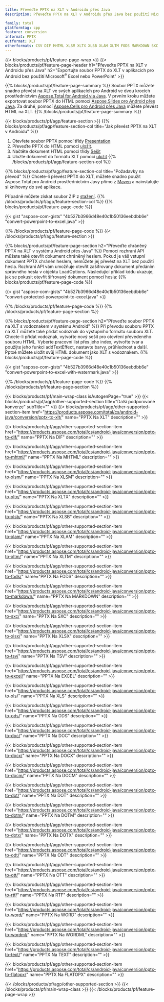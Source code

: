 ```yaml
---
title: Převeďte PPTX na XLT v Androidu přes Java
description: Převeďte PPTX na XLT v Androidu přes Java bez použití Microsoft Excel nebo PowerPoint

family: total
platformtag: cpp
feature: conversion
informat: PPTX
outformat: XLT
otherformats: CSV DIF MHTML XLSM XLTX XLSB XLAM XLTM FODS MARKDOWN SXC XLSX TSV EXCEL XLS ODS DOC DOCX DOCM DOT DOTM DOTX ODT OTT RTF WORD WORDML TEXT FLATOPX
---
```

{{< blocks/products/pf/feature-page-wrap >}}
{{< blocks/products/pf/feature-page-header h1="Převeďte PPTX na XLT v Androidu přes Java" h2="Exportujte soubor PPTX do XLT v aplikacích pro Android bez použití Microsoft<sup>&reg;</sup> Excel nebo PowerPoint" >}}

{{% blocks/products/pf/feature-page-summary %}}
Soubor PPTX můžete snadno převést na XLT ve svých aplikacích pro Android ve dvou krocích prostřednictvím [Aspose.Total for Android via Java](https://products.aspose.com/total/android-java/). V prvním kroku můžete exportovat soubor PPTX do HTML pomocí [Aspose.Slides pro Android přes Java](https://products.aspose.com/slides/android-java/). Za druhé, pomocí [Aspose.Cells pro Android přes Java](https://products.aspose.com/cells/android-java/) můžete převést HTML na XLT. 
{{% /blocks/products/pf/feature-page-summary  %}}

{{< blocks/products/pf/agp/feature-section >}}
{{% blocks/products/pf/agp/feature-section-col title="Jak převést PPTX na XLT v Androidu" %}}
1. Otevřete soubor PPTX pomocí třídy [Presentation](https://reference.aspose.com/slides/java/com.aspose.slides/Presentation)
2. Převeďte PPTX do HTML pomocí [uložit](https://reference.aspose.com/slides/java/com.aspose.slides/Presentation#save-java.lang.String-int-com.aspose.slides.ISaveOptions-).
3. Načtěte dokument HTML pomocí třídy [Sešit](https://reference.aspose.com/cells/java/com.aspose.cells/Workbook)
4. Uložte dokument do formátu XLT pomocí [uložit](https://reference.aspose.com/cells/java/com.aspose.cells/)
{{% /blocks/products/pf/agp/feature-section-col %}}

{{% blocks/products/pf/agp/feature-section-col title="Požadavky na převod" %}}
Chcete-li převést PPTX do XLT, můžete snadno použít Aspose.Total pro Android prostřednictvím Javy přímo z [Maven](https://repository.aspose.com/webapp/#/artifacts/browse/tree/General/repo/com/aspose/aspose-total) a nainstalujte si knihovny do své aplikace.

Případně můžete získat soubor ZIP z [stažení](https://releases.aspose.comtotal/androidjava).
{{% /blocks/products/pf/agp/feature-section-col %}}
{{% blocks/products/pf/feature-page-code %}}

{{< gist "aspose-com-gists" "4b527b3966d48e40c1b50136eebdbb6e" "convert-powerpoint-to-excel.java" >}}



{{% /blocks/products/pf/feature-page-code %}}
{{< /blocks/products/pf/agp/feature-section >}}

{{% blocks/products/pf/feature-page-section  h2="Převeďte chráněný PPTX na XLT v systému Android přes Java" %}}
Pomocí rozhraní API můžete také otevřít dokument chráněný heslem. Pokud je váš vstupní dokument PPTX chráněn heslem, nemůžete jej převést na XLT bez použití hesla. Rozhraní API vám umožňuje otevřít zašifrovaný dokument předáním správného hesla v objektu LoadOptions. Následující příklad kódu ukazuje, jak se pokusit otevřít šifrovaný dokument pomocí hesla:
{{% blocks/products/pf/feature-page-code %}}

{{< gist "aspose-com-gists" "4b527b3966d48e40c1b50136eebdbb6e" "convert-protected-powerpoint-to-excel.java" >}}

{{% /blocks/products/pf/feature-page-code  %}}
{{% /blocks/products/pf/feature-page-section %}}

{{% blocks/products/pf/feature-page-section  h2="Převeďte soubor PPTX na XLT s vodoznakem v systému Android" %}}
Při převodu souboru PPTX na XLT můžete také přidat vodoznak do výstupního formátu souboru XLT. Chcete-li přidat vodoznak, vytvořte nový sešit pro otevření převedeného souboru HTML. Vyberte pracovní list přes jeho index, vytvořte tvar a použijte jeho funkci addTextEffect, nastavte barvy, průhlednost a další. Pptxé můžete uložit svůj HTML dokument jako XLT s vodoznakem.
{{% blocks/products/pf/feature-page-code %}}

{{< gist "aspose-com-gists" "4b527b3966d48e40c1b50136eebdbb6e" "convert-powerpoint-to-excel-with-watermark.java" >}}

{{% /blocks/products/pf/feature-page-code  %}}
{{% /blocks/products/pf/feature-page-section %}}

{{< blocks/products/pf/main-wrap-class isAutogenPage="true" >}}
{{< blocks/products/pf/agp/other-supported-section title="Další podporované konverze" subTitle="" >}}
{{< blocks/products/pf/agp/other-supported-section-item href="https://products.aspose.com/total/cs/android-java/conversion/pptx-to-xlt/" name="PPTX Na XLT" description="" >}}

{{< blocks/products/pf/agp/other-supported-section-item href="https://products.aspose.com/total/cs/android-java/conversion/pptx-to-dif/" name="PPTX Na DIF" description="" >}}

{{< blocks/products/pf/agp/other-supported-section-item href="https://products.aspose.com/total/cs/android-java/conversion/pptx-to-mhtml/" name="PPTX Na MHTML" description="" >}}

{{< blocks/products/pf/agp/other-supported-section-item href="https://products.aspose.com/total/cs/android-java/conversion/pptx-to-xlsm/" name="PPTX Na XLSM" description="" >}}

{{< blocks/products/pf/agp/other-supported-section-item href="https://products.aspose.com/total/cs/android-java/conversion/pptx-to-xltx/" name="PPTX Na XLTX" description="" >}}

{{< blocks/products/pf/agp/other-supported-section-item href="https://products.aspose.com/total/cs/android-java/conversion/pptx-to-xlsb/" name="PPTX Na XLSB" description="" >}}

{{< blocks/products/pf/agp/other-supported-section-item href="https://products.aspose.com/total/cs/android-java/conversion/pptx-to-xlam/" name="PPTX Na XLAM" description="" >}}

{{< blocks/products/pf/agp/other-supported-section-item href="https://products.aspose.com/total/cs/android-java/conversion/pptx-to-xltm/" name="PPTX Na XLTM" description="" >}}

{{< blocks/products/pf/agp/other-supported-section-item href="https://products.aspose.com/total/cs/android-java/conversion/pptx-to-fods/" name="PPTX Na FODS" description="" >}}

{{< blocks/products/pf/agp/other-supported-section-item href="https://products.aspose.com/total/cs/android-java/conversion/pptx-to-markdown/" name="PPTX Na MARKDOWN" description="" >}}

{{< blocks/products/pf/agp/other-supported-section-item href="https://products.aspose.com/total/cs/android-java/conversion/pptx-to-sxc/" name="PPTX Na SXC" description="" >}}

{{< blocks/products/pf/agp/other-supported-section-item href="https://products.aspose.com/total/cs/android-java/conversion/pptx-to-xlsx/" name="PPTX Na XLSX" description="" >}}

{{< blocks/products/pf/agp/other-supported-section-item href="https://products.aspose.com/total/cs/android-java/conversion/pptx-to-tsv/" name="PPTX Na TSV" description="" >}}

{{< blocks/products/pf/agp/other-supported-section-item href="https://products.aspose.com/total/cs/android-java/conversion/pptx-to-excel/" name="PPTX Na EXCEL" description="" >}}

{{< blocks/products/pf/agp/other-supported-section-item href="https://products.aspose.com/total/cs/android-java/conversion/pptx-to-xls/" name="PPTX Na XLS" description="" >}}

{{< blocks/products/pf/agp/other-supported-section-item href="https://products.aspose.com/total/cs/android-java/conversion/pptx-to-ods/" name="PPTX Na ODS" description="" >}}

{{< blocks/products/pf/agp/other-supported-section-item href="https://products.aspose.com/total/cs/android-java/conversion/pptx-to-doc/" name="PPTX Na DOC" description="" >}}

{{< blocks/products/pf/agp/other-supported-section-item href="https://products.aspose.com/total/cs/android-java/conversion/pptx-to-docx/" name="PPTX Na DOCX" description="" >}}

{{< blocks/products/pf/agp/other-supported-section-item href="https://products.aspose.com/total/cs/android-java/conversion/pptx-to-docm/" name="PPTX Na DOCM" description="" >}}

{{< blocks/products/pf/agp/other-supported-section-item href="https://products.aspose.com/total/cs/android-java/conversion/pptx-to-dot/" name="PPTX Na DOT" description="" >}}

{{< blocks/products/pf/agp/other-supported-section-item href="https://products.aspose.com/total/cs/android-java/conversion/pptx-to-dotm/" name="PPTX Na DOTM" description="" >}}

{{< blocks/products/pf/agp/other-supported-section-item href="https://products.aspose.com/total/cs/android-java/conversion/pptx-to-dotx/" name="PPTX Na DOTX" description="" >}}

{{< blocks/products/pf/agp/other-supported-section-item href="https://products.aspose.com/total/cs/android-java/conversion/pptx-to-odt/" name="PPTX Na ODT" description="" >}}

{{< blocks/products/pf/agp/other-supported-section-item href="https://products.aspose.com/total/cs/android-java/conversion/pptx-to-ott/" name="PPTX Na OTT" description="" >}}

{{< blocks/products/pf/agp/other-supported-section-item href="https://products.aspose.com/total/cs/android-java/conversion/pptx-to-rtf/" name="PPTX Na RTF" description="" >}}

{{< blocks/products/pf/agp/other-supported-section-item href="https://products.aspose.com/total/cs/android-java/conversion/pptx-to-word/" name="PPTX Na WORD" description="" >}}

{{< blocks/products/pf/agp/other-supported-section-item href="https://products.aspose.com/total/cs/android-java/conversion/pptx-to-wordml/" name="PPTX Na WORDML" description="" >}}

{{< blocks/products/pf/agp/other-supported-section-item href="https://products.aspose.com/total/cs/android-java/conversion/pptx-to-text/" name="PPTX Na TEXT" description="" >}}

{{< blocks/products/pf/agp/other-supported-section-item href="https://products.aspose.com/total/cs/android-java/conversion/pptx-to-flatopx/" name="PPTX Na FLATOPX" description="" >}}


{{< /blocks/products/pf/agp/other-supported-section >}}
{{< /blocks/products/pf/main-wrap-class >}}
{{< /blocks/products/pf/feature-page-wrap >}}